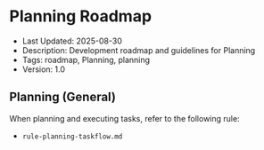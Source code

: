 # Planning Roadmap
- Last Updated: 2025-08-30
- Description: Development roadmap and guidelines for Planning
- Tags: roadmap, Planning, planning
- Version: 1.0

## Planning (General)

When planning and executing tasks, refer to the following rule:

- `rule-planning-taskflow.md`